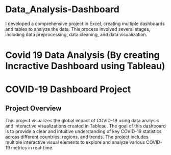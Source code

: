 # Data_Analysis-Dashboard
I developed a comprehensive project in Excel, creating multiple dashboards and tables to analyze the data. This process involved several stages, including data preprocessing, data cleaning, and data visualization.
# Covid 19 Data Analysis (By creating Incractive Dashboard using Tableau)

# COVID-19 Dashboard Project
## Project Overview
This project visualizes the global impact of COVID-19 using data analysis and interactive visualizations created in Tableau. The goal of this dashboard is to provide a clear and intuitive understanding of key COVID-19 statistics across different countries, regions, and trends. The project includes multiple interactive visual elements to explore and analyze various COVID-19 metrics in real-time.
